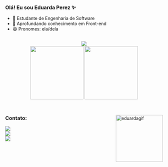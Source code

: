 ### Olá! Eu sou Eduarda Perez ✨

- 🔭 Estudante de Engenharia de Software
- 🌱 Aprofundando conhecimento em Front-end
- 😄 Pronomes: ela/dela
  
<br>
<div align="center">
  <img src="https://skillicons.dev/icons?i=kotlin,java,androidstudio,html,css,javascript,mysql" />
  <br>
  <img height="170em" src="https://github-readme-stats.vercel.app/api?username=eduardaperez&show_icons=true&include_all_commits=true&rank_icon=github&theme=tokyonight&locale=pt-br"/>
  <img height="170em" src="https://github-readme-stats.vercel.app/api/top-langs/?username=eduardaperez&layout=compact&show_icons=true&theme=tokyonight&locale=pt-br"/>
</div>
<br>

##
<div>
    <img align="right" height="150em" alt="eduardagif" src="https://media.discordapp.net/attachments/879087780460920836/1219806008239591434/Untitled_Made_with_FlexClip_1.gif?ex=660ca3df&is=65fa2edf&hm=27ce08ab40d2756c328ed5faa8086014b54bdcbb91db12090be4dde15a6c7a27&=&width=389&height=389" />
</div>

### Contato:

<div> 
  <a href="https://instagram.com/eduarda.perezk" target="_blank"><img src="https://img.shields.io/badge/-Instagram-%23E4405F?style=for-the-badge&logo=instagram&logoColor=white" target="_blank"></a> 
  <br>
  <a href = "mailto:c.eduardaperez@gmail.com"><img src="https://img.shields.io/badge/-Gmail-%23333?style=for-the-badge&logo=gmail&logoColor=white" target="_blank"></a>
  <br>
  <a href="https://www.linkedin.com/in/eduarda-perezk" target="_blank"><img src="https://img.shields.io/badge/-LinkedIn-%230077B5?style=for-the-badge&logo=linkedin&logoColor=white" target="_blank"></a> 
</div>

